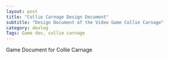 ```yaml
---
layout: post
title: "Collie Carnage Design Document"
subtitle: "Design Document of the Video Game Collie Carnage"
category: devlog
Tags: Game dev, collie carnage
---
```


Game Document for Collie Carnage
